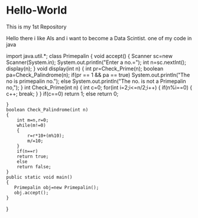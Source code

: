# Hello-World
This is my 1st Repository

Hello there i like AIs and i want to become a Data Scintist.
one of my code in java

import java.util.*;
class Primepalin
{
    void accept()
    {
        Scanner sc=new Scanner(System.in);
        System.out.println("Enter a no.=");
        int n=sc.nextInt();
        display(n);
    }
    void display(int n)
    {
        int pr=Check_Prime(n);
        boolean pa=Check_Palindrome(n);
        if(pr == 1 && pa == true)
        System.out.println("The no is primepalin no.");
        else
        System.out.println("The no. is not a Primepalin no,");
    }
    int Check_Prime(int n)
    {
        int c=0;
        for(int i=2;i<=n/2;i++)
        {
            if(n%i==0)
            {
            c++;
            break;
        }
       }
        if(c==0)
        return 1;
        else
        return 0;
        
    }
    boolean Check_Palindrome(int n)
    {
        int m=n,r=0;
        while(m!=0)
        {
            r=r*10+(m%10);
            m/=10;
        }
        if(n==r)
        return true;
        else
        return false;
    }
    public static void main()
    {
       Primepalin obj=new Primepalin();
       obj.accept();
    }
}
